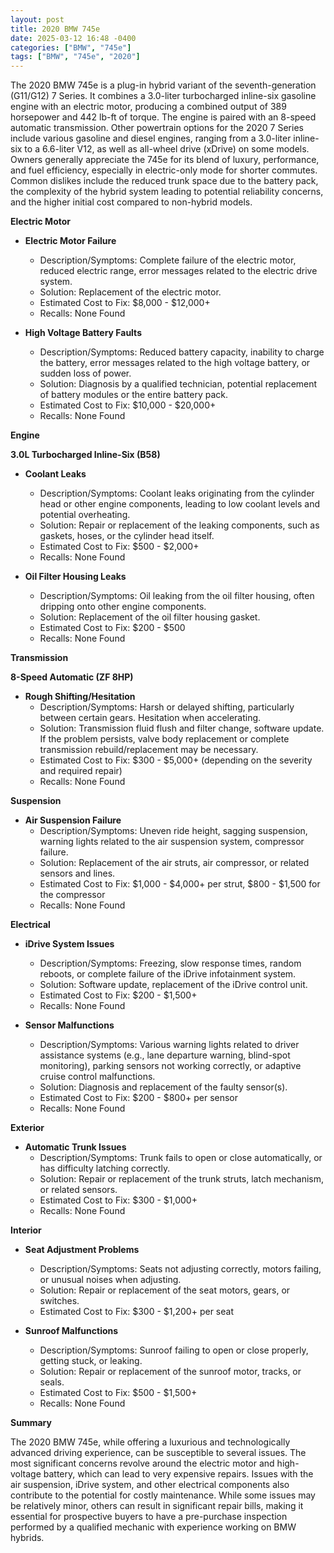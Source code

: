 ```yaml
---
layout: post
title: 2020 BMW 745e
date: 2025-03-12 16:48 -0400
categories: ["BMW", "745e"]
tags: ["BMW", "745e", "2020"]
---
```

The 2020 BMW 745e is a plug-in hybrid variant of the seventh-generation (G11/G12) 7 Series. It combines a 3.0-liter turbocharged inline-six gasoline engine with an electric motor, producing a combined output of 389 horsepower and 442 lb-ft of torque. The engine is paired with an 8-speed automatic transmission. Other powertrain options for the 2020 7 Series include various gasoline and diesel engines, ranging from a 3.0-liter inline-six to a 6.6-liter V12, as well as all-wheel drive (xDrive) on some models. Owners generally appreciate the 745e for its blend of luxury, performance, and fuel efficiency, especially in electric-only mode for shorter commutes. Common dislikes include the reduced trunk space due to the battery pack, the complexity of the hybrid system leading to potential reliability concerns, and the higher initial cost compared to non-hybrid models.

**Electric Motor**

* **Electric Motor Failure**
    * Description/Symptoms: Complete failure of the electric motor, reduced electric range, error messages related to the electric drive system.
    * Solution: Replacement of the electric motor.
    * Estimated Cost to Fix: $8,000 - $12,000+
    * Recalls: None Found

* **High Voltage Battery Faults**
    * Description/Symptoms: Reduced battery capacity, inability to charge the battery, error messages related to the high voltage battery, or sudden loss of power.
    * Solution: Diagnosis by a qualified technician, potential replacement of battery modules or the entire battery pack.
    * Estimated Cost to Fix: $10,000 - $20,000+
    * Recalls: None Found

**Engine**

**3.0L Turbocharged Inline-Six (B58)**
* **Coolant Leaks**
    * Description/Symptoms: Coolant leaks originating from the cylinder head or other engine components, leading to low coolant levels and potential overheating.
    * Solution: Repair or replacement of the leaking components, such as gaskets, hoses, or the cylinder head itself.
    * Estimated Cost to Fix: $500 - $2,000+
    * Recalls: None Found

* **Oil Filter Housing Leaks**
    * Description/Symptoms: Oil leaking from the oil filter housing, often dripping onto other engine components.
    * Solution: Replacement of the oil filter housing gasket.
    * Estimated Cost to Fix: $200 - $500
    * Recalls: None Found

**Transmission**

**8-Speed Automatic (ZF 8HP)**

* **Rough Shifting/Hesitation**
    * Description/Symptoms: Harsh or delayed shifting, particularly between certain gears. Hesitation when accelerating.
    * Solution: Transmission fluid flush and filter change, software update. If the problem persists, valve body replacement or complete transmission rebuild/replacement may be necessary.
    * Estimated Cost to Fix: $300 - $5,000+ (depending on the severity and required repair)
    * Recalls: None Found

**Suspension**

* **Air Suspension Failure**
    * Description/Symptoms: Uneven ride height, sagging suspension, warning lights related to the air suspension system, compressor failure.
    * Solution: Replacement of the air struts, air compressor, or related sensors and lines.
    * Estimated Cost to Fix: $1,000 - $4,000+ per strut, $800 - $1,500 for the compressor
    * Recalls: None Found

**Electrical**

* **iDrive System Issues**
    * Description/Symptoms: Freezing, slow response times, random reboots, or complete failure of the iDrive infotainment system.
    * Solution: Software update, replacement of the iDrive control unit.
    * Estimated Cost to Fix: $200 - $1,500+
    * Recalls: None Found

* **Sensor Malfunctions**
    * Description/Symptoms: Various warning lights related to driver assistance systems (e.g., lane departure warning, blind-spot monitoring), parking sensors not working correctly, or adaptive cruise control malfunctions.
    * Solution: Diagnosis and replacement of the faulty sensor(s).
    * Estimated Cost to Fix: $200 - $800+ per sensor
    * Recalls: None Found

**Exterior**

* **Automatic Trunk Issues**
    * Description/Symptoms: Trunk fails to open or close automatically, or has difficulty latching correctly.
    * Solution: Repair or replacement of the trunk struts, latch mechanism, or related sensors.
    * Estimated Cost to Fix: $300 - $1,000+
    * Recalls: None Found

**Interior**

* **Seat Adjustment Problems**
    * Description/Symptoms: Seats not adjusting correctly, motors failing, or unusual noises when adjusting.
    * Solution: Repair or replacement of the seat motors, gears, or switches.
    * Estimated Cost to Fix: $300 - $1,200+ per seat

* **Sunroof Malfunctions**
    * Description/Symptoms: Sunroof failing to open or close properly, getting stuck, or leaking.
    * Solution: Repair or replacement of the sunroof motor, tracks, or seals.
    * Estimated Cost to Fix: $500 - $1,500+
    * Recalls: None Found

**Summary**

The 2020 BMW 745e, while offering a luxurious and technologically advanced driving experience, can be susceptible to several issues. The most significant concerns revolve around the electric motor and high-voltage battery, which can lead to very expensive repairs. Issues with the air suspension, iDrive system, and other electrical components also contribute to the potential for costly maintenance. While some issues may be relatively minor, others can result in significant repair bills, making it essential for prospective buyers to have a pre-purchase inspection performed by a qualified mechanic with experience working on BMW hybrids.

